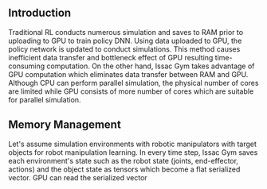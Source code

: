 ## Introduction

Traditional RL conducts numerous simulation and saves to RAM prior to uploading to GPU to train policy DNN. Using data uploaded to GPU, the policy network is updated to conduct simulations. This method causes inefficient data transfer and bottleneck effect of GPU resulting time-consuming computation. On the other hand, Issac Gym takes advantage of GPU computation which eliminates data transfer between RAM and GPU. Although CPU can perform parallel simulation, the physical number of cores are limited while GPU consists of more number of cores which are suitable for parallel simulation. 

## Memory Management

Let's assume simulation environments with robotic manipulators with target objects for robot manipulation learning. In every time step, Issac Gym saves each environment's state such as the robot state (joints, end-effector, actions) and the object state as tensors which become a flat serialized vector. GPU can read the serialized vector 